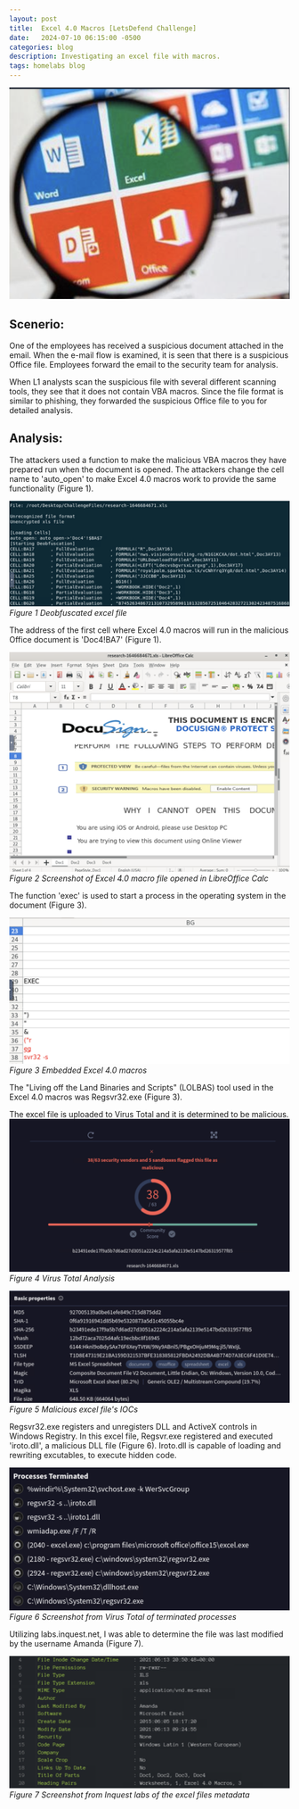 ```yaml
---
layout: post
title:  Excel 4.0 Macros [LetsDefend Challenge]
date:   2024-07-10 06:15:00 -0500
categories: blog 
description: Investigating an excel file with macros.
tags: homelabs blog
---
```


![Alert](/assets/img/Ex/1.png)


## Scenerio:
One of the employees has received a suspicious document attached in the email. When the e-mail flow is examined, it is seen that there is a suspicious Office file. Employees forward the email to the security team for analysis.

When L1 analysts scan the suspicious file with several different scanning tools, they see that it does not contain VBA macros. Since the file format is similar to phishing, they forwarded the suspicious Office file to you for detailed analysis.

## Analysis:

The attackers used a function to make the malicious VBA macros they have prepared run when the document is opened. The attackers change the cell name to 'auto_open' to make Excel 4.0 macros work to provide the same functionality (Figure 1).

![Alert](/assets/img/Ex/2.png)
_Figure 1 Deobfuscated excel file_  


The address of the first cell where Excel 4.0 macros will run in the malicious Office document is 'Doc4!BA7' (Figure 1).

![Alert](/assets/img/Ex/4.png)
_Figure 2 Screenshot of Excel 4.0 macro file opened in LibreOffice Calc_ 

The function 'exec' is used to start a process in the operating system in the document (Figure 3).

![Alert](/assets/img/Ex/3.png)
_Figure 3 Embedded Excel 4.0 macros_ 


The "Living off the Land Binaries and Scripts" (LOLBAS) tool used in the Excel 4.0 macros was Regsvr32.exe (Figure 3).

The excel file is uploaded to Virus Total and it is determined to be malicious.
![Alert](/assets/img/Ex/6.png)
_Figure 4 Virus Total Analysis_ 

![Alert](/assets/img/Ex/7.png)
_Figure 5 Malicious excel file's IOCs_ 

Regsvr32.exe registers and unregisters DLL and ActiveX controls in Windows Registry. In this excel file, Regsvr.exe 
registered and executed 'iroto.dll', a malicious DLL file (Figure 6). Iroto.dll is capable of loading and rewriting excutables, to execute hidden code.

![Alert](/assets/img/Ex/5.png)
_Figure 6 Screenshot from Virus Total of terminated processes_

Utilizing labs.inquest.net, I was able to determine the file was last modified by the username Amanda (Figure 7).


![Screenshot](/assets/img/Ex/8.png)
_Figure 7 Screenshot from Inquest labs of the excel files metadata_
